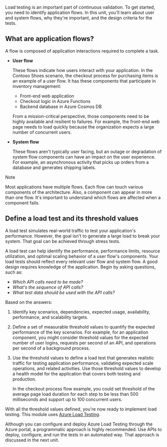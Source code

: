 Load testing is an important part of continuous validation. To get started, you need to identify application flows. In this unit, you'll learn about user and system flows, why they're important, and the design criteria for the tests.

## What are application flows?

A flow is composed of application interactions required to complete a task. 

- **User flow** 

   These flows indicate how users interact with your application. In the Contoso Shoes scenario, the checkout process for purchasing items is an example of a user flow. It has these components that participate in inventory management:
   
   - Front-end web application
   - Checkout logic in Azure Functions
   - Backend database in Azure Cosmos DB
   
   From a mission-critical perspective, those components need to be highly available and resilient to failures. For example, the front-end web page needs to load quickly because the organization expects a large number of concurrent users.

- **System flow** 

   These flows aren't typically user facing, but an outage or degradation of system flow components can have an impact on the user experience. For example, an asynchronous activity that picks up orders from a database and generates shipping labels.

> [!NOTE]
> Most applications have multiple flows. Each flow can touch various components of the architecture. Also, a component can appear in more than one flow. It's important to understand which flows are affected when a component fails.

## Define a load test and its threshold values

A load test simulates real-world traffic to test your application's performance. However, the goal isn't to generate a large load to break your system. That goal can be achieved through stress tests.

A load test can help identify the performance, performance limits, resource utilization, and optimal scaling behavior of a user flow's components. Your load tests should reflect every relevant user flow and system flow. A good design requires knowledge of the application. Begin by asking questions, such as:

- *Which API calls need to be made?*
- *What's the sequence of API calls?*
- *What test data should be used with the API calls?*

Based on the answers:

1. Identify key scenarios, dependencies, expected usage, availability, performance, and scalability targets.

1. Define a set of measurable threshold values to quantify the expected performance of the key scenarios. For example, for an application component, you might consider threshold values for the expected number of user logins, requests per second of an API, and operations per second of a background process. 

1. Use the threshold values to define a load test that generates realistic traffic for testing application performance, validating expected scale operations, and related activities. Use those threshold values to develop a health model for the application that covers both testing and production. 

   In the checkout process flow example, you could set threshold of the average page load duration for each step to be less than 500 milliseconds and support up to 100 concurrent users.

With all the threshold values defined, you're now ready to implement load testing. This module uses [Azure Load Testing](/azure/load-testing/overview-what-is-azure-load-testing). 

Although you can configure and deploy Azure Load Testing through the Azure portal, a programmatic approach is highly recommended. Use APIs to deploy, configure, and run the tests in an automated way. That approach is discussed in the next unit.
